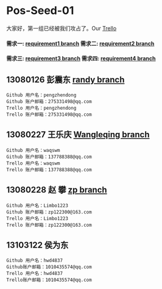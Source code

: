 # Pos-Seed-01大家好，第一组已经被我们攻占了。Our [Trello](https://trello.com/b/OfUsu0aj/pos)#### 需求一: [requirement1 branch](https://github.com/BJUT-2015-YU-LT/Pos-Seed-01/tree/requirement1)   需求二: [requirement2 branch](https://github.com/BJUT-2015-YU-LT/Pos-Seed-01/tree/requirement2)#### 需求三: [requirement3 branch](https://github.com/BJUT-2015-YU-LT/Pos-Seed-01/tree/requirement3)   需求四: [requirement4 branch](https://github.com/BJUT-2015-YU-LT/Pos-Seed-01/tree/requirement4)## 13080126 彭震东 [randy branch](https://github.com/BJUT-2015-YU-LT/Pos-Seed-01/tree/randy)    Github 用户名：pengzhendong     Github 账户邮箱：275331498@qq.com    Trello 用户名：pengzhendong     Trello 账户邮箱：275331498@qq.com## 13080227 王乐庆 [Wangleqing branch](https://github.com/BJUT-2015-YU-LT/Pos-Seed-01/tree/Wangleqing)    Github 用户名：waqswm    Github 账户邮箱：137788388@qq.com    Trello 用户名：waqswm    Trello 账户邮箱：137788388@qq.com## 13080228 赵  攀 [zp branch](https://github.com/BJUT-2015-YU-LT/Pos-Seed-01/tree/zp)    Github 用户名：Limbo1223    Github 账户邮箱：zp122300@163.com    Trello 用户名：Limbo1223    Trello 账户邮箱：zp122300@163.com## 13103122 侯为东     Github 用户名：hwd4837    Github账户邮箱：1010435574@qq.com    Trello 用户名：hwd4837    Trello账户邮箱：1010435574@qq.com